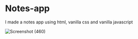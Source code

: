 # Notes-app
I made a notes app using html, vanilla css and vanilla javascript


![Screenshot (460)](https://user-images.githubusercontent.com/92254216/208480025-4326211b-6597-4c07-98ac-253751e7ff97.png)
